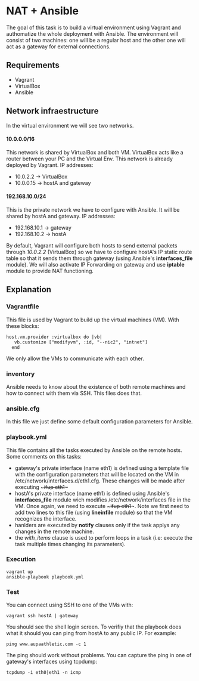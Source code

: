 # NAT + Ansible #

The goal of this task is to build a virtual environment using Vagrant and authomatize the whole deployment with Ansible. The environment will consist of two machines: one will be a regular host and the other one will act as a gateway for external connections.

## Requirements ##
* Vagrant
* VirtualBox
* Ansible


## Network infraestructure ##
In the virtual environment we will see two networks.
#### 10.0.0.0/16 ####
This network is shared by VirtualBox and both VM. VirtualBox acts like a router between your PC and the Virtual Env. This network is already deployed by Vagrant.
IP addresses:
* 10.0.2.2 -> VirtualBox
* 10.0.0.15 -> hostA and gateway
#### 192.168.10.0/24 ####
This is the private network we have to configure with Ansible. It will be shared by hostA and gateway.
IP addresses:
* 192.168.10.1 -> gateway
* 192.168.10.2 -> hostA

By default, Vagrant will configure both hosts to send external packets through *10.0.2.2* (VirtualBox) so we have to configure hostA's IP static route table so that it sends them through gateway (using Ansible's __interfaces_file__ module). We will also activate IP Forwarding on gateway and use __iptable__ module to provide NAT functioning.


## Explanation ##
### Vagrantfile ###
This file is used by Vagrant to build up the virtual machines (VM). With these blocks:

~~~
host.vm.provider :virtualbox do |vb|
   vb.customize ["modifyvm", :id, "--nic2", "intnet"]
  end
~~~
We only allow the VMs to communicate with each other.

### inventory ###
Ansible needs to know about the existence of both remote machines and how to connect with them via SSH. This files does that.

### ansible.cfg ###
In this file we just define some default configuration parameters for Ansible.

### playbook.yml ###
This file contains all the tasks executed by Ansible on the remote hosts. Some comments on this tasks:

* gateway's private interface (name eth1) is defined using a template file with the configuration parameters that will be located on the VM in /etc/network/interfaces.d/eth1.cfg. These changes will be made after executing ~~~ifup eth1~~~
* hostA's private interface (name eth1) is defined using Ansible's __interfaces_file__ module wich modifies /etc/network/interfaces file in the VM. Once again, we need to execute ~~~ifup eth1~~~. Note we first need to add two lines to this file (using __lineinfile__ module) so that the VM recognizes the interface.
* hanlders are executed by __notify__ clauses only if the task applys any changes in the remote machine.
* the _with_items_ clause is used to perform loops in a task (i.e: execute the task multiple times changing its parameters).


### Execution ###
~~~
vagrant up
ansible-playbook playbook.yml
~~~

### Test ###
You can connect using SSH to one of the VMs with:
~~~
vagrant ssh hostA | gateway
~~~
You should see the shell login screen.
To verifiy that the playbook does what it should you can ping from hostA to any public IP.
For example:
~~~
ping www.aupaathletic.com -c 1
~~~

The ping should work without problems. You can capture the ping in one of gateway's interfaces using tcpdump:
~~~
tcpdump -i eth0|eth1 -n icmp
~~~

